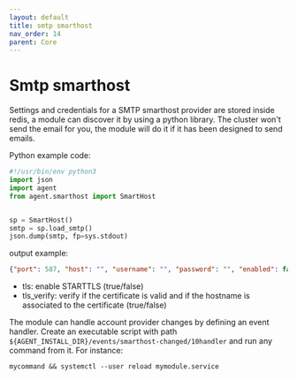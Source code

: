 ```yaml
---
layout: default
title: smtp smarthost
nav_order: 14
parent: Core
---
```


# Smtp smarthost

Settings and credentials for a SMTP smarthost provider are stored inside redis, 
a module can discover it by using a python library. The cluster won't send the 
email for you, the module will do it if it has been designed to send emails. 

Python example code:

```python
#!/usr/bin/env python3
import json
import agent
from agent.smarthost import SmartHost


sp = SmartHost()
smtp = sp.load_smtp()
json.dump(smtp, fp=sys.stdout)
```

output example:
```json
{"port": 587, "host": "", "username": "", "password": "", "enabled": false, "tls": true, "tls_verify": true}
```

- tls: enable STARTTLS (true/false)
- tls_verify: verify if the certificate is valid and if the hostname is associated to the certificate (true/false)


The module can handle account provider changes by defining an event
handler. Create an executable script with path
`${AGENT_INSTALL_DIR}/events/smarthost-changed/10handler` and run
any command from it. For instance:

```shell
mycommand && systemctl --user reload mymodule.service
```
